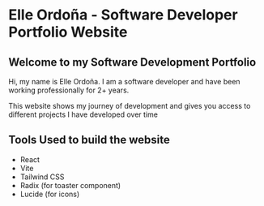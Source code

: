 # Elle Ordoña - Software Developer Portfolio Website

## Welcome to my Software Development Portfolio

Hi, my name is Elle Ordoña. I am a software developer and have been working professionally for 2+ years.

This website shows my journey of development and gives you access to different projects I have developed over time

## Tools Used to build the website

- React
- Vite
- Tailwind CSS
- Radix (for toaster component)
- Lucide (for icons)
